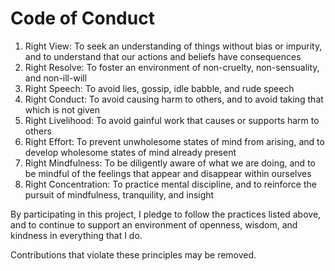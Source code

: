 # Code of Conduct

1. Right View: To seek an understanding of things without bias or impurity, and to understand that our actions and beliefs have consequences
2. Right Resolve: To foster an environment of non-cruelty, non-sensuality, and non-ill-will
3. Right Speech: To avoid lies, gossip, idle babble, and rude speech
4. Right Conduct: To avoid causing harm to others, and to avoid taking that which is not given
5. Right Livelihood: To avoid gainful work that causes or supports harm to others
6. Right Effort: To prevent unwholesome states of mind from arising, and to develop wholesome states of mind already present
7. Right Mindfulness: To be diligently aware of what we are doing, and to be mindful of the feelings that appear and disappear within ourselves
8. Right Concentration: To practice mental discipline, and to reinforce the pursuit of mindfulness, tranquility, and insight

By participating in this project, I pledge to follow the practices listed above, and to continue to support an environment of openness, wisdom, and kindness in everything that I do.

Contributions that violate these principles may be removed.
